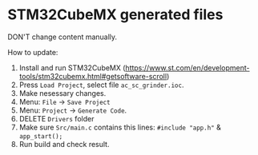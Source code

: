 STM32CubeMX generated files
===========================

DON'T change content manually.

How to update:

1. Install and run STM32CubeMX
   (https://www.st.com/en/development-tools/stm32cubemx.html#getsoftware-scroll)
2. Press `Load Project`, select file `ac_sc_grinder.ioc`.
3. Make nesessary changes.
4. Menu: `File` -> `Save Project`
4. Menu: `Project` -> `Generate Code`.
5. DELETE `Drivers` folder
6. Make sure `Src/main.c` contains this lines: `#include "app.h"` &
   `app_start();`
7. Run build and check result.
